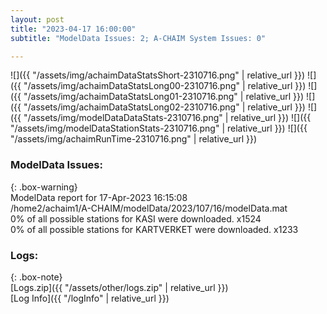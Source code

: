 ```yaml
---
layout: post
title: "2023-04-17 16:00:00"
subtitle: "ModelData Issues: 2; A-CHAIM System Issues: 0"

---
```


![]({{ "/assets/img/achaimDataStatsShort-2310716.png" | relative_url }})
![]({{ "/assets/img/achaimDataStatsLong00-2310716.png" | relative_url }})
![]({{ "/assets/img/achaimDataStatsLong01-2310716.png" | relative_url }})
![]({{ "/assets/img/achaimDataStatsLong02-2310716.png" | relative_url }})
![]({{ "/assets/img/modelDataDataStats-2310716.png" | relative_url }})
![]({{ "/assets/img/modelDataStationStats-2310716.png" | relative_url }})
![]({{ "/assets/img/achaimRunTime-2310716.png" | relative_url }})


### ModelData Issues:  
  
{: .box-warning}  
 ModelData report for 17-Apr-2023 16:15:08   
 /home2/achaim1/A-CHAIM/modelData/2023/107/16/modelData.mat   
 0% of all possible stations for KASI were downloaded. x1524   
 0% of all possible stations for KARTVERKET were downloaded. x1233   
  


### Logs:  
  
{: .box-note}  
[Logs.zip]({{ "/assets/other/logs.zip" | relative_url }})  
[Log Info]({{ "/logInfo" | relative_url }})  
